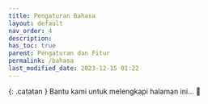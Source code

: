 ```yaml
---
title: Pengaturan Bahasa
layout: default
nav_order: 4
description: 
has_toc: true
parent: Pengaturan dan Fitur
permalink: /bahasa
last_modified_date: 2023-12-15 01:22
---
```


{: .catatan }
Bantu kami untuk melengkapi halaman ini... 🥺